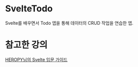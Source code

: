 # SvelteTodo
Svelte를 배우면서 Todo 앱을 통해 데이터의 CRUD 작업을 연습한 앱.

# 참고한 강의
[HEROPY님의 Svelte 입문 가이드](https://www.inflearn.com/course/%EC%8A%A4%EB%B2%A8%ED%8A%B8-%EC%9E%85%EB%AC%B8-%EA%B0%80%EC%9D%B4%EB%93%9C/dashboard)
